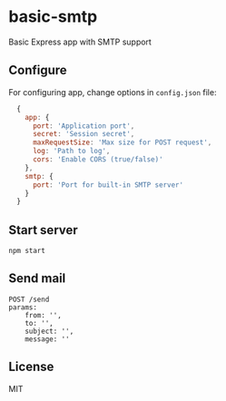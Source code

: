# basic-smtp
Basic Express app with SMTP support

## Configure
For configuring app, change options in `config.json` file:

```javascript
  {
    app: {
      port: 'Application port',
      secret: 'Session secret',
      maxRequestSize: 'Max size for POST request',
      log: 'Path to log',
      cors: 'Enable CORS (true/false)'
    },
    smtp: {
      port: 'Port for built-in SMTP server'
    }
  }
```

## Start server
    
    npm start
    
## Send mail

    POST /send
    params:
        from: '',
        to: '',
        subject: '',
        message: ''
        
## License
MIT        
  
 
  